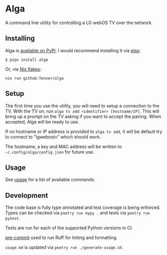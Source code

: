 Alga
====

A command line utility for controlling a LG webOS TV over the network.


Installing
----------

Alga is [available on PyPI](https://pypi.org/project/alga/).
I would recommend installing it via [pipx](https://pipx.pypa.io/stable/):

```shell
$ pipx install alga
```

Or, via [Nix flakes](https://nixos.org/):

```shell
nix run github:Tenzer/alga
```


Setup
-----

The first time you use the utility, you will need to setup a connection to the TV.
With the TV on, run `alga tv add <identifier> [hostname/IP]`.
This will bring up a prompt on the TV asking if you want to accept the pairing.
When accepted, Alga will be ready to use.

If no hostname or IP address is provided to `alga tv add`, it will be default try to connect to "lgwebostv" which should work.

The hostname, a key and MAC address will be written to `~/.config/alga/config.json` for future use.


Usage
-----

See [usage](usage.md) for a list of available commands.


Development
-----------

The code base is fully type annotated and test coverage is being enforced.
Types can be checked via `poetry run mypy .` and tests via `poetry run pytest`.

Tests are run for each of the supported Python versions in CI.

[pre-commit](https://pre-commit.com/) used to run Ruff for linting and formatting.

`usage.md` is updated via `poetry run ./generate-usage.sh`.
